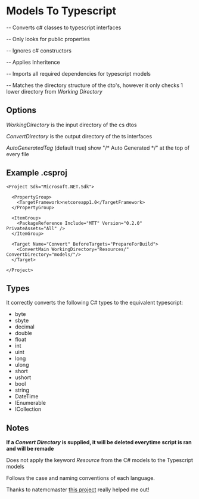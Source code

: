 # Models To Typescript

-- Converts c# classes to typescript interfaces

-- Only looks for public properties

-- Ignores c# constructors

-- Applies Inheritence

-- Imports all required dependencies for typescript models

-- Matches the directory structure of the dto's, however it only checks 1 lower directory from *Working Directory*

## Options
*WorkingDirectory* is the input directory of the cs dtos

*ConvertDirectory* is the output directory of the ts interfaces

*AutoGeneratedTag* (default true) show "/* Auto Generated */" at the top of every file

## Example .csproj
```
<Project Sdk="Microsoft.NET.Sdk">

  <PropertyGroup>
    <TargetFramework>netcoreapp1.0</TargetFramework>
  </PropertyGroup>

  <ItemGroup>
    <PackageReference Include="MTT" Version="0.2.0" PrivateAssets="All" />
  </ItemGroup>

  <Target Name="Convert" BeforeTargets="PrepareForBuild">
    <ConvertMain WorkingDirectory="Resources/" ConvertDirectory="models/"/>
  </Target>

</Project>
```

## Types
It correctly converts the following C# types to the equivalent typescript:

* byte
* sbyte
* decimal
* double
* float
* int
* uint
* long
* ulong
* short
* ushort            
* bool
* string
* DateTime
* IEnumerable
* ICollection

## Notes
**If a *Convert Directory* is supplied, it will be deleted everytime script is ran and will be remade**

Does not apply the keyword *Resource* from the C# models to the Typescript models

Follows the case and naming conventions of each language.

Thanks to natemcmaster [this project](https://github.com/natemcmaster/msbuild-tasks) really helped me out!
